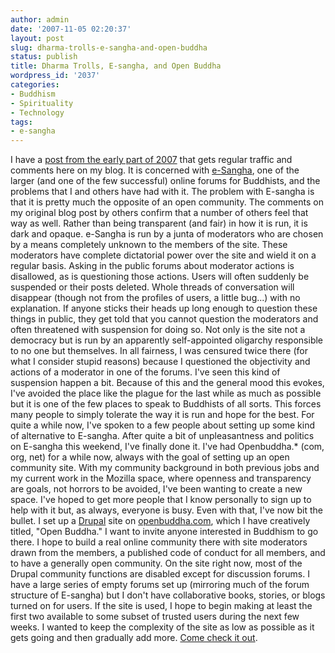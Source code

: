 ```yaml
---
author: admin
date: '2007-11-05 02:20:37'
layout: post
slug: dharma-trolls-e-sangha-and-open-buddha
status: publish
title: Dharma Trolls, E-sangha, and Open Buddha
wordpress_id: '2037'
categories:
- Buddhism
- Spirituality
- Technology
tags:
- e-sangha
---
```


I have a [post from the early part of
2007](http://www.arcanology.com/2007/01/25/e-sangha-and-control-freaks/)
that gets regular traffic and comments here on my blog. It is concerned
with [e-Sangha](http://www.lioncity.net/buddhism/index.php), one of the
larger (and one of the few successful) online forums for Buddhists, and
the problems that I and others have had with it. The problem with
E-sangha is that it is pretty much the opposite of an open community.
The comments on my original blog post by others confirm that a number of
others feel that way as well. Rather than being transparent (and fair)
in how it is run, it is dark and opaque. e-Sangha is run by a junta of
moderators who are chosen by a means completely unknown to the members
of the site. These moderators have complete dictatorial power over the
site and wield it on a regular basis. Asking in the public forums about
moderator actions is disallowed, as is questioning those actions. Users
will often suddenly be suspended or their posts deleted. Whole threads
of conversation will disappear (though not from the profiles of users, a
little bug...) with no explanation. If anyone sticks their heads up long
enough to question these things in public, they get told that you cannot
question the moderators and often threatened with suspension for doing
so. Not only is the site not a democracy but is run by an apparently
self-appointed oligarchy responsible to no one but themselves. In all
fairness, I was censured twice there (for what I consider stupid
reasons) because I questioned the objectivity and actions of a moderator
in one of the forums. I've seen this kind of suspension happen a bit.
Because of this and the general mood this evokes, I've avoided the place
like the plague for the last while as much as possible but it is one of
the few places to speak to Buddhists of all sorts. This forces many
people to simply tolerate the way it is run and hope for the best. For
quite a while now, I've spoken to a few people about setting up some
kind of alternative to E-sangha. After quite a bit of unpleasantness and
politics on E-sangha this weekend, I've finally done it. I've had
Openbuddha.\* (com, org, net) for a while now, always with the goal of
setting up an open community site. With my community background in both
previous jobs and my current work in the Mozilla space, where openness
and transparency are goals, not horrors to be avoided, I've been wanting
to create a new space. I've hoped to get more people that I know
personally to sign up to help with it but, as always, everyone is busy.
Even with that, I've now bit the bullet. I set up a
[Drupal](http://www.drupal.org) site on
[openbuddha.com](http://www.openbuddha.com), which I have creatively
titled, "Open Buddha." I want to invite anyone interested in Buddhism to
go there. I hope to build a real online community there with site
moderators drawn from the members, a published code of conduct for all
members, and to have a generally open community. On the site right now,
most of the Drupal community functions are disabled except for
discussion forums. I have a large series of empty forums set up
(mirroring much of the forum structure of E-sangha) but I don't have
collaborative books, stories, or blogs turned on for users. If the site
is used, I hope to begin making at least the first two available to some
subset of trusted users during the next few weeks. I wanted to keep the
complexity of the site as low as possible as it gets going and then
gradually add more. [Come check it out](http://www.openbuddha.com).
